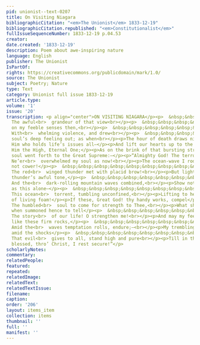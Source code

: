 ```yaml
---
pid: unionist--text-0207
title: On Visiting Niagara
bibliographicCitation: "<em>The Unionist</em> 1833-12-19"
bibliographicCitation.republished: "<em>Constitutionalist</em>"
fullIssueSequenceNumber: 1833-12-19 p.04.53
creator: 
date.created: '1833-12-19'
description: Poem about awe-inspiring nature
language: English
publisher: The Unionist
IsPartOf: 
rights: https://creativecommons.org/publicdomain/mark/1.0/
source: The Unionist
subject: Poetry; Nature
type: Text
category: Unionist full issue 1833-12-19
article.type: 
volume: '1'
issue: '20'
transcription: <p align="center">ON VISITING NIAGARA</p><p>  &nbsp;&nbsp;&nbsp;&nbsp;&nbsp;&nbsp;&nbsp;&nbsp;&nbsp;&nbsp;&nbsp;
  The awful<br>  grandeur of that view<br></p><p>  &nbsp;&nbsp;&nbsp;&nbsp;&nbsp;&nbsp;&nbsp;&nbsp;&nbsp;&nbsp;&nbsp;&nbsp;&nbsp;&nbsp;&nbsp;&nbsp;&nbsp;&nbsp;&nbsp;&nbsp;&nbsp;&nbsp;&nbsp;<br>  Burst
  on my feeble senses then,<br></p><p>  &nbsp;&nbsp;&nbsp;&nbsp;&nbsp;&nbsp;&nbsp;&nbsp;&nbsp;&nbsp;&nbsp;
  With<br>  whelming violence, and drew<br></p><p>  &nbsp;&nbsp;&nbsp;&nbsp;&nbsp;&nbsp;&nbsp;&nbsp;&nbsp;&nbsp;&nbsp;&nbsp;&nbsp;&nbsp;&nbsp;&nbsp;&nbsp;&nbsp;&nbsp;&nbsp;&nbsp;&nbsp;&nbsp;<br>  The
  soul’s deep feeling out; as when<br></p><p>The hour of death draws nigh, we call</p><p>On
  Him who holds life’s issues all—</p><p>And lift our hearts up to the throne</p><p>Of
  Him the High, Eternal One;</p><p>As on the brink of that bursting stream</p><p>My
  soul went forth to the Great Supreme:—</p><p>“Almighty God! The terrors of thy power</p><p>  &nbsp;&nbsp;&nbsp;&nbsp;&nbsp;&nbsp;&nbsp;&nbsp;&nbsp;&nbsp;&nbsp;
  Ne’er<br>  overwhelmed my soul as now!<br></p><p>The ocean-wave I rode, and did
  not cower!</p><p>  &nbsp;&nbsp;&nbsp;&nbsp;&nbsp;&nbsp;&nbsp;&nbsp;&nbsp;&nbsp;&nbsp;
  The red<br>  winged thunder met with placid brow!<br></p><p>But lightning’s glare—the
  thunder’s awful tone,</p><p>  &nbsp;&nbsp;&nbsp;&nbsp;&nbsp;&nbsp;&nbsp;&nbsp;&nbsp;&nbsp;&nbsp;
  And the<br>  dark-rolling mountain waves combined,<br></p><p>Show not thy majesty
  as this alone—</p><p>  &nbsp;&nbsp;&nbsp;&nbsp;&nbsp;&nbsp;&nbsp;&nbsp;&nbsp;&nbsp;&nbsp;
  This ocean<br>  torrent, tumbling unconfined,<br></p><p>Lifting to heaven its cloud
  of living foam!</p><p>If these, Great God! thy handy works, compel</p><p>  &nbsp;&nbsp;&nbsp;&nbsp;&nbsp;&nbsp;&nbsp;&nbsp;&nbsp;&nbsp;&nbsp;
  The humbled<br>  soul to come for strength to Thee,<br></p><p>What shall we need,
  when summoned hence to tell</p><p>  &nbsp;&nbsp;&nbsp;&nbsp;&nbsp;&nbsp;&nbsp;&nbsp;&nbsp;&nbsp;&nbsp;
  The story<br>  of our life! O strengthen me!<br></p><p>And may my feeble faith,
  like these firm rocks,</p><p>  &nbsp;&nbsp;&nbsp;&nbsp;&nbsp;&nbsp;&nbsp;&nbsp;&nbsp;&nbsp;&nbsp;
  Amid the<br>  waves temptation rolls, endure;—<br></p><p>My trembling virtue, strong
  amid the shocks</p><p>  &nbsp;&nbsp;&nbsp;&nbsp;&nbsp;&nbsp;&nbsp;&nbsp;&nbsp;&nbsp;&nbsp;
  That evil<br>  gives to all, stand high and pure<br></p><p>Till in thy presence,
  blessed, thro’ Christ, I rest secure!”</p>
scholarlyNotes: 
commentary: 
relatedPeople: 
featured: 
repeated: 
relatedImage: 
relatedText: 
relatedTextIssue: 
filename: 
caption: 
order: '206'
layout: items_item
collection: items
thumbnail: ''
full: ''
manifest: ''
---
```

